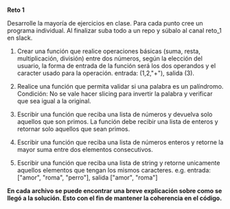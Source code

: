 **Reto 1**

Desarrolle la mayoría de ejercicios en clase. Para cada punto cree un programa individual. Al finalizar suba todo a un repo y súbalo al canal reto_1 en slack.

  1. Crear una función que realice operaciones básicas (suma, resta, multiplicación, división) entre dos números, según la elección del usuario, la forma de entrada de la función será los dos operandos y el caracter usado para la operación. entrada: (1,2,"+"), salida (3).

  2. Realice una función que permita validar si una palabra es un palíndromo. Condición: No se vale hacer slicing para invertir la palabra y verificar que sea igual a la original.

  3. Escribir una función que reciba una lista de números y devuelva solo aquellos que son primos. La función debe recibir una lista de enteros y retornar solo aquellos que sean primos.

  4. Escribir una función que reciba una lista de números enteros y retorne la mayor suma entre dos elementos consecutivos.

  5. Escribir una función que reciba una lista de string y retorne unicamente aquellos elementos que tengan los mismos caracteres. e.g. entrada: ["amor", "roma", "perro"], salida ["amor", "roma"]

**En cada archivo se puede encontrar una breve explicación sobre como se llegó a la solución. Esto con el fin de mantener la coherencia en el código.**
